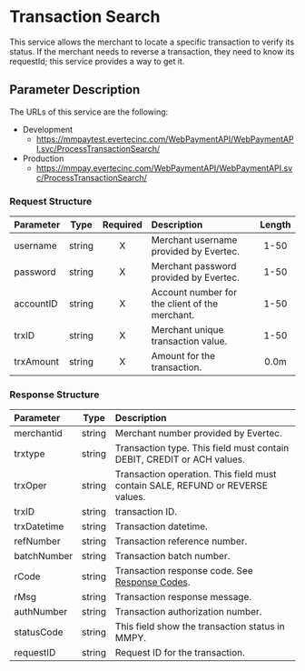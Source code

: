 # Transaction Search

This service allows the merchant to locate a specific transaction to verify its status. If the merchant needs to reverse a transaction, they need to know its requestId; this service provides a way to get it.

## Parameter Description

The  URLs of this service are the following:

*	Development
	*	https://mmpaytest.evertecinc.com/WebPaymentAPI/WebPaymentAPI.svc/ProcessTransactionSearch/
*	Production
	*	https://mmpay.evertecinc.com/WebPaymentAPI/WebPaymentAPI.svc/ProcessTransactionSearch/

### Request Structure

 | **Parameter** | **Type** | **Required** | **Description** | **Length** | 
 | :------------ | :------: | :----------: | :-------------- | :--------: | 
 | username  | string | X | Merchant username provided by Evertec. | 1-50 | 
 | password | string | X | Merchant password provided by Evertec. | 1-50 | 
 | accountID | string | X | Account number for the client of the merchant. | 1-50 | 
 | trxID | string | X | Merchant unique transaction value. | 1-50 | 
 | trxAmount | string | X | Amount for the transaction. | 0.0m | 

### Response Structure

 | **Parameter** | **Type** | **Description** | 
 | :------------ | :------: | :-------------- | 
 | merchantid | string | Merchant number provided by Evertec. | 
 | trxtype | string | Transaction type. This field must contain DEBIT, CREDIT or ACH values. | 
 | trxOper | string | Transaction operation. This field must contain SALE, REFUND or REVERSE values. | 
 | trxID | string | transaction ID. | 
 | trxDatetime | string | Transaction datetime. | 
 | refNumber | string | Transaction reference number. | 
 | batchNumber | string | Transaction batch number. | 
 | rCode | string | Transaction response code. See [Response Codes](../responseCodes). | 
 | rMsg | string | Transaction response message. | 
 | authNumber | string | Transaction authorization number. | 
 | statusCode | string | This field show the transaction status in MMPY. | 
 | requestID | string | Request ID for the transaction. |  
